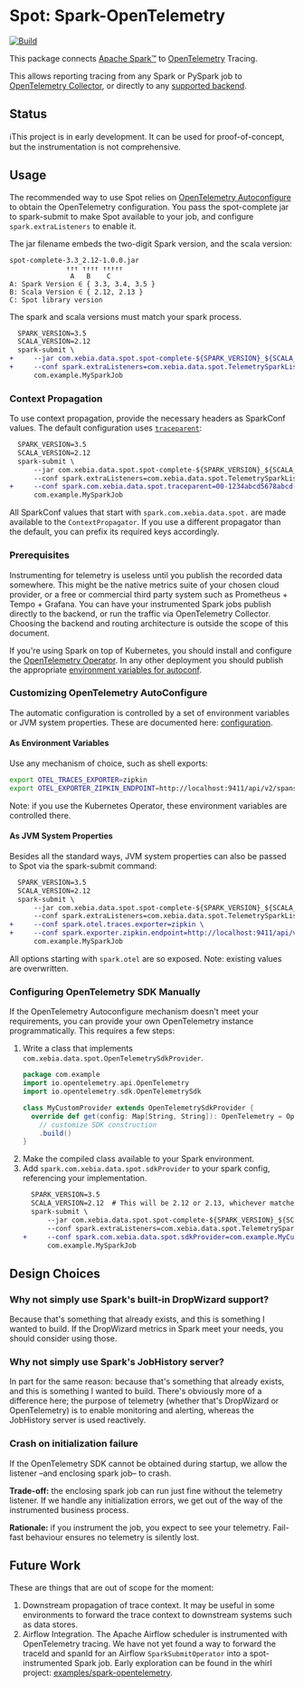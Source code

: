 # Spot: Spark-OpenTelemetry
[![Build](https://github.com/godatadriven/spot/actions/workflows/ci.yml/badge.svg)](https://github.com/godatadriven/spot/actions/workflows/ci.yml)

This package connects [Apache Spark™][sp-home] to [OpenTelemetry][ot-home] Tracing.

This allows reporting tracing from any Spark or PySpark job to [OpenTelemetry Collector][ot-col], or directly to any [supported backend][ot-export].

## Status

ℹ️This project is in early development. It can be used for proof-of-concept, but the instrumentation is not comprehensive.

## Usage

The recommended way to use Spot relies on [OpenTelemetry Autoconfigure][ot-auto] to obtain the OpenTelemetry configuration. You pass the spot-complete jar to spark-submit to make Spot available to your job, and configure `spark.extraListeners` to enable it.

The jar filename embeds the two-digit Spark version, and the scala version:

```text
spot-complete-3.3_2.12-1.0.0.jar
              ↑↑↑ ↑↑↑↑ ↑↑↑↑↑
               A   B    C
A: Spark Version ∈ { 3.3, 3.4, 3.5 }
B: Scala Version ∈ { 2.12, 2.13 }
C: Spot library version
```

The spark and scala versions must match your spark process.

```diff
  SPARK_VERSION=3.5
  SCALA_VERSION=2.12
  spark-submit \
+     --jar com.xebia.data.spot.spot-complete-${SPARK_VERSION}_${SCALA_VERSION}-x.y.z.jar \
+     --conf spark.extraListeners=com.xebia.data.spot.TelemetrySparkListener \
      com.example.MySparkJob
```

### Context Propagation

To use context propagation, provide the necessary headers as SparkConf values. The default configuration uses [`traceparent`][traceparent]:

```diff
  SPARK_VERSION=3.5
  SCALA_VERSION=2.12
  spark-submit \
      --jar com.xebia.data.spot.spot-complete-${SPARK_VERSION}_${SCALA_VERSION}-x.y.z.jar \
      --conf spark.extraListeners=com.xebia.data.spot.TelemetrySparkListener \
+     --conf spark.com.xebia.data.spot.traceparent=00-1234abcd5678abcd-1234abcd-01 \
      com.example.MySparkJob
```

All SparkConf values that start with `spark.com.xebia.data.spot.` are made available to the `ContextPropagator`. If you use a different propagator than the default, you can prefix its required keys accordingly.

### Prerequisites

Instrumenting for telemetry is useless until you publish the recorded data somewhere. This might be the native metrics suite of your chosen cloud provider, or a free or commercial third party system such as Prometheus + Tempo + Grafana. You can have your instrumented Spark jobs publish directly to the backend, or run the traffic via OpenTelemetry Collector. Choosing the backend and routing architecture is outside the scope of this document.

If you're using Spark on top of Kubernetes, you should install and configure the [OpenTelemetry Operator][ot-k8s-oper]. In any other deployment you should publish the appropriate [environment variables for autoconf][ot-auto-env].

### Customizing OpenTelemetry AutoConfigure

The automatic configuration is controlled by a set of environment variables or JVM system properties. These are documented here: [configuration][otel-config].

#### As Environment Variables

Use any mechanism of choice, such as shell exports:

```bash
export OTEL_TRACES_EXPORTER=zipkin
export OTEL_EXPORTER_ZIPKIN_ENDPOINT=http://localhost:9411/api/v2/spans
```

Note: if you use the Kubernetes Operator, these environment variables are controlled there.

#### As JVM System Properties

Besides all the standard ways, JVM system properties can also be passed to Spot via the spark-submit command:

```diff
  SPARK_VERSION=3.5
  SCALA_VERSION=2.12
  spark-submit \
      --jar com.xebia.data.spot.spot-complete-${SPARK_VERSION}_${SCALA_VERSION}-x.y.z.jar \
      --conf spark.extraListeners=com.xebia.data.spot.TelemetrySparkListener \
+     --conf spark.otel.traces.exporter=zipkin \
+     --conf spark.exporter.zipkin.endpoint=http://localhost:9411/api/v2/spans \
      com.example.MySparkJob
```

All options starting with `spark.otel` are so exposed. Note: existing values are overwritten.

### Configuring OpenTelemetry SDK Manually

If the OpenTelemetry Autoconfigure mechanism doesn't meet your requirements, you can provide your own OpenTelemetry instance programmatically. This requires a few steps:

1. Write a class that implements `com.xebia.data.spot.OpenTelemetrySdkProvider`.
    ```scala
    package com.example
    import io.opentelemetry.api.OpenTelemetry
    import io.opentelemetry.sdk.OpenTelemetrySdk

    class MyCustomProvider extends OpenTelemetrySdkProvider {
      override def get(config: Map[String, String]): OpenTelemetry = OpenTelemetrySdk.builder()
        // customize SDK construction
        .build()
    }
    ```
2. Make the compiled class available to your Spark environment.
3. Add `spark.com.xebia.data.spot.sdkProvider` to your spark config, referencing your implementation.
    ```diff
      SPARK_VERSION=3.5
      SCALA_VERSION=2.12  # This will be 2.12 or 2.13, whichever matches your Spark deployment.
      spark-submit \
          --jar com.xebia.data.spot.spot-complete-${SPARK_VERSION}_${SCALA_VERSION}-x.y.z.jar \
          --conf spark.extraListeners=com.xebia.data.spot.TelemetrySparkListener \
    +     --conf spark.com.xebia.data.spot.sdkProvider=com.example.MyCustomProvider \
          com.example.MySparkJob
    ```

## Design Choices

### Why not simply use Spark's built-in DropWizard support?

Because that's something that already exists, and this is something I wanted to build. If the DropWizard metrics in Spark meet your needs, you should consider using those.

### Why not simply use Spark's JobHistory server?

In part for the same reason: because that's something that already exists, and this is something I wanted to build. There's obviously more of a difference here; the purpose of telemetry (whether that's DropWizard or OpenTelemetry) is to enable monitoring and alerting, whereas the JobHistory server is used reactively.

### Crash on initialization failure

If the OpenTelemetry SDK cannot be obtained during startup, we allow the listener –and enclosing spark job– to crash.

**Trade-off:** the enclosing spark job can run just fine without the telemetry listener. If we handle any initialization errors, we get out of the way of the instrumented business process.

**Rationale:** if you instrument the job, you expect to see your telemetry. Fail-fast behaviour ensures no telemetry is silently lost.

## Future Work

These are things that are out of scope for the moment:

1. Downstream propagation of trace context. It may be useful in some environments to forward the trace context to downstream systems such as data stores.
2. Airflow Integration. The Apache Airflow scheduler is instrumented with OpenTelemetry tracing. We have not yet found a way to forward the traceId and spanId for an Airflow `SparkSubmitOperator` into a spot-instrumented Spark job. Early exploration can be found in the whirl project: [examples/spark-opentelemetry][whirl].


[ot-auto]:     https://opentelemetry.io/docs/languages/java/instrumentation/#automatic-configuration
[ot-auto-env]: https://opentelemetry.io/docs/languages/java/configuration/
[ot-col]:      https://opentelemetry.io/docs/collector/
[otel-config]: https://opentelemetry.io/docs/languages/java/configuration/
[ot-export]:   https://opentelemetry.io/ecosystem/registry/?component=exporter
[ot-home]:     https://opentelemetry.io/
[ot-k8s-oper]: https://opentelemetry.io/docs/kubernetes/operator/
[sp-home]:     https://spark.apache.org
[traceparent]: https://www.w3.org/TR/trace-context/
[whirl]:       https://github.com/godatadriven/whirl/tree/kg/spark-opentelemetry/examples/spark-opentelemetry
